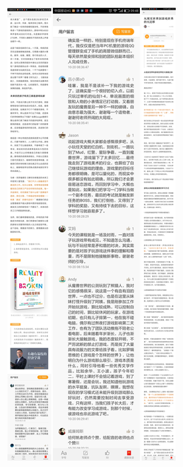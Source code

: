 ![](../../images/2016年10月/HF1020-2.jpg)
![](../../images/2016年10月/HF1020-3.jpg)
![](../../images/2016年10月/HF1020.jpg)
